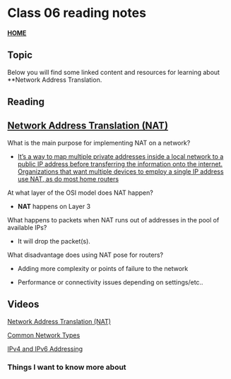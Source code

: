 # Class 06 reading notes

#### [HOME](https://cesarderio.github.io/reading-notes/)

## Topic

Below you will find some linked content and resources for learning about **Network Address Translation.

## Reading

## [Network Address Translation (NAT)](https://www.geeksforgeeks.org/network-address-translation-nat/)

What is the main purpose for implementing NAT on a network?

* [It’s a way to map multiple private addresses inside a local network to a public IP address before transferring the information onto the internet. Organizations that want multiple devices to employ a single IP address use NAT, as do most home routers](https://www.comptia.org/content/guides/what-is-network-address-translation#:~:text=It%E2%80%99s%20a%20way%20to%20map%20multiple%20private%20addresses%20inside%20a%20local%20network%20to%20a%20public%20IP%20address%20before%20transferring%20the%20information%20onto%20the%20internet.%20Organizations%20that%20want%20multiple%20devices%20to%20employ%20a%20single%20IP%20address%20use%20NAT%2C%20as%20do%20most%20home%20routers)

At what layer of the OSI model does NAT happen?

* **NAT** happens on Layer 3

What happens to packets when NAT runs out of addresses in the pool of available IPs?

* It will drop the packet(s).

What disadvantage does using NAT pose for routers?

* Adding more complexity or points of failure to the network

* Performance or connectivity issues depending on settings/etc..

## Videos

[Network Address Translation (NAT)](https://www.professormesser.com/network-plus/n10-007/network-address-translation-3/)

[Common Network Types](https://www.professormesser.com/network-plus/n10-007/common-network-types/)

[IPv4 and IPv6 Addressing](https://www.professormesser.com/network-plus/n10-007/ipv4-and-ipv6-addressing/)

### Things I want to know more about
